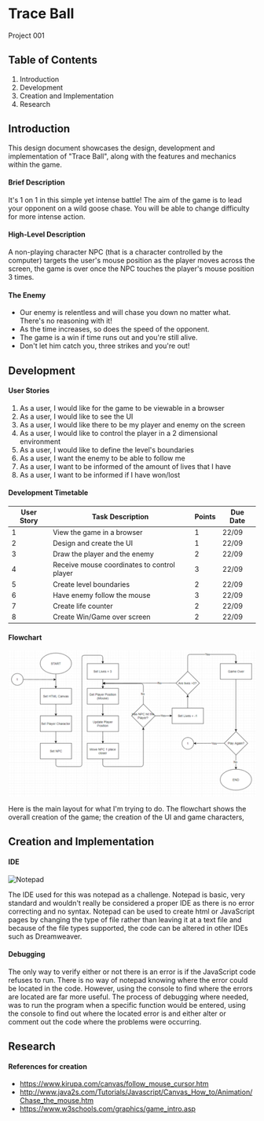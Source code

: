 # Trace Ball
Project 001

## Table of Contents
1. Introduction
2. Development
3. Creation and Implementation
4. Research

## Introduction
This design document showcases the design, development and implementation of "Trace Ball", along with the features and mechanics within the game.

#### Brief Description
It's 1 on 1 in this simple yet intense battle! The aim of the game is to lead your opponent on a wild goose chase. You will be able to change difficulty for more intense action.

#### High-Level Description
A non-playing character NPC (that is a character controlled by the computer) targets the user's mouse position as the player moves across the screen, the game is over once the NPC touches the player's mouse position 3 times.

#### The Enemy
* Our enemy is relentless and will chase you down no matter what. There's no reasoning with it!
* As the time increases, so does the speed of the opponent.
* The game is a win if time runs out and you're still alive.
* Don't let him catch you, three strikes and you're out!

## Development

#### User Stories
1. As a user, I would like for the game to be viewable in a browser
2. As a user, I would like to see the UI
3. As a user, I would like there to be my player and enemy on the screen
4. As a user, I would like to control the player in a 2 dimensional environment
5. As a user, I would like to define the level's boundaries
6. As a user, I want the enemy to be able to follow me
7. As a user, I want to be informed of the amount of lives that I have
8. As a user, I want to be informed if I have won/lost

#### Development Timetable
| User Story | Task Description                            | Points | Due Date |
| ---------- |-------------------------------------------- | -------| -------- |
| 1          | View the game in a browser                  | 1      | 22/09    |
| 2          | Design and create the UI                    | 1      | 22/09    |
| 3          | Draw the player and the enemy               | 2      | 22/09    |
| 4          | Receive mouse coordinates to control player | 3      | 22/09    |
| 5          | Create level boundaries                     | 2      | 22/09    |
| 6          | Have enemy follow the mouse                 | 3      | 22/09    |
| 7          | Create life counter                         | 2      | 22/09    |
| 8          | Create Win/Game over screen                 | 2      | 22/09    |

#### Flowchart
![Flowchart](https://github.com/LBruni98/Project-001/blob/master/Flow%20Chart.png)

Here is the main layout for what I'm trying to do. The flowchart shows the overall creation of the game; the creation of the UI and game characters,
## Creation and Implementation

#### IDE
![Notepad](https://github.com/LBruni98/Trace-Ball/blob/master/Notepad.PNG)

The IDE used for this was notepad as a challenge. Notepad is basic, very standard and wouldn't really be considered a proper IDE as there is no error correcting and no syntax. Notepad can be used to create html or JavaScript pages by changing the type of file rather than leaving it at a text file and because of the file types supported, the code can be altered in other IDEs such as Dreamweaver.

#### Debugging
The only way to verify either or not there is an error is if the JavaScript code refuses to run. There is no way of notepad knowing where the error could be located in the code. However, using the console to find where the errors are located are far more useful. The process of debugging where needed, was to run the program when a specific function would be entered, using the console to find out where the located error is and either alter or comment out the code where the problems were occurring.

## Research

#### References for creation
* https://www.kirupa.com/canvas/follow_mouse_cursor.htm
* http://www.java2s.com/Tutorials/Javascript/Canvas_How_to/Animation/Chase_the_mouse.htm
* https://www.w3schools.com/graphics/game_intro.asp
